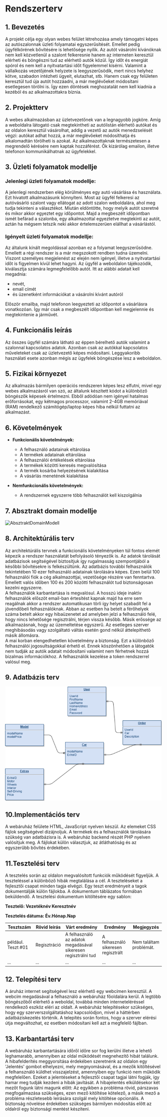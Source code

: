 # Rendszerterv

## 1. Bevezetés
A projekt célja egy olyan webes felület létrehozása amely támogatni képes az autószalonnak üzleti folyamatai egyszerűsítését. Emellet pedig ügyfélkörének bővítésére is lehetősége nyílik. Az autót vásárolni kívánóknak nem kell közvetlenül a szalont felkeresnie hanem az interneten keresztül elérheti és böngészni tud az elérhető autók közül. Így időt és energiát spórol és nem kell a nyitvatartási időt figyelemmel kísérni. Valamint a vállalkozás vezetőjének helyzete is leegyszerűsödik, mert nincs helyhez kötve, szabadon intézheti ügyeit, elutazhat, stb. Hanem csak egy felületen keresztül tud úja autót hozzáadni, a már meglévőeket módosítani esetlegesen törölni is. Így ezen döntések meghozatalát nem kell kiadnia a kezéból és az alkalmazottakra bíznia.

## 2. Projektterv
A webes alkalmazásban az üzletvezetőnek van a legnagyobb jogköre. Amíg a weboldalra látogató csak megtekintheti az autólistán elérhető autókat és az oldalon keresztül vásárolhat, addig a vezető az autók menedzselését végzi: autókat adhat hozzá, a már meglévőeket módosíthatja és alkalomadtán törölheti is azokat. Az alkalmazottaknak természetesen a megrendelő kérésére nem kaptak hozzáférést. Ők kizárólag emailon, illetve telefonon kommunikálhatnak az ügyfelekkel.

## 3. Üzleti folyamatok modellje
### Jelenlegi üzleti folyamatok modellje:
A jelenlegi rendszerben elég körülményes egy autó vásárlása és használata. Ezt hivatott alkalmazásunk könnyíteni. Most az ügyfél felkeresi az autóvásárló szalont vagy ellátogat az adott szalon weboldalára, ahol meg tudja tekinteni a választékot. Miután eldöntötte, hogy melyik autót szeretné és mikor akkor egyeztet egy időpontot. Majd a megbeszélt időpontban ismét befárad a szalonba, egy alkalmazottal egyeztetve megtekinti az autót, aztán ha mégsem tetszik neki akkor értelemszerüen elállhat a vásárlástól.

### Igényelt üzleti folyamatok modellje:
Az általunk kínált megoldással azonban ez a folyamat leegyszerűsödne. Emellett a régi rendszer is a már megszokott rendben tudna üzemelni. Viszont személyes megjelenést az elején nem igényel, illetve a nyitvatartási időt is figyelmen kívül lehet hagyni. Az ügyfél a weboldalon tájékozódik, kiválasztja számára legmegfelelőbb autót. Itt az alábbi adatait kell megadnia:
- nevét,
- email címét
- és üzenetként információkat a vásárolni kívánt autóról
<p>Először emailba, majd telefonon leegyezteti az időpontot a vásárlásra vonatkozóan. Így már csak a megbeszélt időpontban kell megjelennie és megtekintenie a járművét.</p>

## 4. Funkcionális leírás
Az összes ügyfél számára látható az éppen bérelhető autók valamint a szalonnal kapcsolatos adatok.
Azonban csak az autókkal kapcsolatos műveleteket csak az üzletvezető képes módosítani.
Leggyakoribb használati esete azonban mégis az ügyfelek böngészése lesz a weboldalon.

## 5. Fizikai környezet
Az alkalmazás bármilyen operációs rendszeren képes lesz elfutni, mivel egy webes alkalmazásról van szó, az általunk készített kódot a különböző böngészők képesek értelmezni. Ebből adódóan nem igényel hatalmas erőforrásokat, egy kétmagos processzor, valamint 2-4GB memóriával (RAM) rendelkező számitógép/laptop képes hiba nélkül futtatni az alkalmazást.

## 6. Követelmények

   * **Funkcionális követelmények:**

       - A felhasználó adatainak eltárolása
       - A termékek adatainak eltárolása
       - A felhasználói értékelések eltárolása
       - A termékek közötti keresés megvalósítása
       - A termék kosárba helyezésének kialakítása
       - A vásárlás menetének kialakítása

   * **Nemfunkcionális követelmények:**

       - A rendszernek egyszerre több felhasználót kell kiszolgálnia

## 7. Absztrakt domain modellje
![AbsztraktDomainModell](Images/Abstract-Domain-Modell.png)

## 8. Architektúrális terv
Az architektúrális tervnek a funkcionális követelményeken túl fontos elemét képezik a rendszer használatát befolyásoló tényezők is. Az adatok tárolását adatbázisok segítségével biztosítjuk így rugalmasság szempontjából a későbbi bővítésekre is felkészültünk. Az adatbázis további felhasználók tekintetében 10 ezer felhasználó adatainak tárolására képes. Ezen belül 100 felhasználói fiók a cég alkalmazottjai, vezetősége részére van fenntartva. Emellett valós időben 100 és 200 közötti felhasználót tud biztonságosan kezelni egyszerre.</br>
A felhasználók karbantartása is megvalósul. A hosszú ideje inaktív felhasználók előszöt email-ban értesítést kapnak majd ha erre sem reagálnak akkor a rendszer automatikusan törli így helyet szabadít fel a jövendőbeli felhasználóknak. Abban az esetben ha betelt a férőhelyek száma betelt akkor egy hibaüzenetet ad amelyben jelzi a felhasználó felé, hogy nincs lehetősége regisztrálni, térjen vissza később.
Másik erőssége az alkalmazásnak, hogy az üzemeltetése egyszerű. Az esetleges szerver meghibásodás vagy szolgáltató váltás esetén gond nélkül áttelepíthető másik állomásra.</br>
A mai korban elengedhetetlen követelmény a biztonság. Ezt a különböző felhasználói jogosultságokkal érhető el. Ennek köszönhetően a látogatók nem tudják az autók adatait módosítani valamint nem férhetnek hozzá bizalmas információkhoz. A felhasználók kezelése a token rendszerrel valósul meg.


## 9. Adatbázis terv
![Adatbazisterv](Images/adatbazis_terv.png)

## 10.Implementációs terv
A webáruház felülete HTML, JavaScript nyelven készül. Az elemeket CSS fájlok segítségével dizájnoljuk. A termékek és a felhasználók tárolására szükség van adatbázisra is. A webáruház backend részét PHP nyelven valósítjuk meg. A fájlokat külön választjuk, az átláthatóság és az egyszerűbb bővítés érdekében.

## 11.Tesztelési terv
A tesztelés során az oldalon megvalósított funkciók működését figyeljük. A teszteléssel a különböző hibák megtalálása a cél.
 A teszteléseket a fejlesztői csapat minden tagja elvégzi. Egy teszt eredményeit a tagok dokumentálják külön fájlokba.
 A dokumentum táblázatos formában beküldendő.
 A tesztelési dokumentum kitöltésére egy sablon:

 **Tesztelő: Vezetéknév Keresztnév**

 **Tesztelés dátuma: Év.Hónap.Nap**

 Tesztszám | Rövid leírás | Várt eredmény | Eredmény | Megjegyzés
 ----------|--------------|---------------|----------|-----------
 például. Teszt #01 | Regisztráció | A felhasználó az adatok megadásával sikeresen regisztrálni tud  | A felhasználó sikeresen regisztrált | Nem találtam problémát.
 ... | ... | ... | ... | ...

## 12. Telepítési terv
A áruház internet segítségével lesz elérhető egy webcímen keresztül. A webcím megadásával a felhasználó a webáruház főoldalára kerül.
A legtöbb böngészőből elérhető a weboldal, továbbá minden interneteléréssel rendelkező eszköz eléri az oldalt.
A webáruház telepítésekor szükséges, hogy egy szerverszolgáltatáshoz kapcsolódjon, mivel a háttérben adatbáziskezelés történik.
A telepítés során fontos, hogy a szerver elérési útja megváltozhat, ez esetben módosítani kell azt a megfelelő fájlban.

## 13. Karbantartási terv
A webáruház karbantartására időről időre sor fog kerülni illetve a lehető leghamarabb, amennyiben az oldal működését megnehezítő hibát
találunk. A hibafelderítés meggyorsítása érdekében szeretnénk az oldalon egy 'Jelentés' gombot elhelyezni, mely megnyomásával, és a mezők kitöltésével a felhansználó küldhet visszajelzést, amennyiben egy funkció nem működik megfelelően.
Ezeket a jelentéseket a fejlesztői csapat tagjai látni fogják, így hamar meg tudják kezdeni a hibák javítását.
A hibajelentés elküldésekor két mezőt fogunk látni magunk előtt: Az egyikben a probléma rövid, párszavas megfogalmazása szükséges, ezen mező
kitöltése kötelező, a másik mező a probléma részletesebb leírására szolgál mely kitöltése opcionális.
A biztonság növelése érdekében szükséges bármilyen módosítás előtt az oldalról egy biztonsági mentést készíteni.
